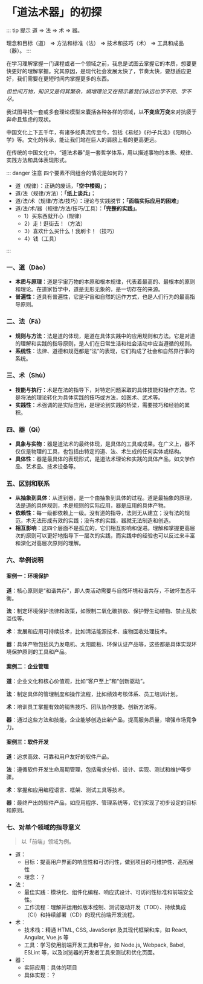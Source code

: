 # 「道法术器」的初探

::: tip 提示
道 => 法 => 术 => 器。

理念和目标（道） => 方法和标准（法） => 技术和技巧（术） => 工具和成品（器）。
:::

在学习理解掌握一门课程或者一个领域之前，我总是试图去掌握它的本质，想要更快更好的理解掌握。究其原因，是现代社会发展太快了，节奏太快，要想适应更好，我们需要在更短时间内掌握更多的东西。

_但世间万物，知识又是何其繁杂，熵增理论又在预示着我们永远也学不完、学不尽。_

我试图寻找一套或多套理论模型来囊括各种各样的领域，以**不变应万变**来对抗疲于奔命且焦虑的现状。

中国文化上下五千年，有诸多经典流传至今，包括《易经》《孙子兵法》《阳明心学》等。文化的传承，能让我们站在巨人的肩膀上看的更高更远。

在传统的中国文化中，“道法术器”是一套哲学体系，用以描述事物的本质、规律、实践方法和具体表现形式。

<!-- ::: tip 提示 1
人法地，地法天，天法道，道法自然。
::: -->

::: danger 注意
四个要素不同组合的情况是如何的？

- 道（规律）：正确的废话，**「空中楼阁」**；
- 道/法（规律/方法）：**「纸上谈兵」**；
- 道/法/术（规律/方法/技巧）：理论与实践脱节；**「面临实际应用的困难」**
- 道/法/术/器（规律/方法/技巧/工具）：**「完整的实践」**。
  - 1）买东西就开心（规律）
  - 2）走！逛街去！（方法）
  - 3）喜欢什么买什么！我刷卡！（技巧）
  - 4）钱（工具）

:::

### 一、道（Dào）

- **本质与原理**：道是宇宙万物的本原和根本规律，代表着最高的、最根本的原则和理论。在道家哲学中，道是无形无象的，是一切存在的来源。
- **普遍性**：道具有普遍性，它是宇宙和自然的运作方式，也是人们行为的最高指导原则。

### 二、法（Fǎ）

- **规则与方法**：法是道的体现，是道在具体实践中的应用规则和方法。它是对道的理解和实践的指导原则，是人们在日常生活和社会活动中应当遵循的规则。
- **系统性**：法律、道德和规范都是“法”的表现，它们构成了社会和自然界行事的系统。

### 三、术（Shù）

- **技能与执行**：术是在法的指导下，对特定问题采取的具体技能和操作方法。它是将法的理论转化为具体实践的技巧或方法，如医术、武术等。
- **实践性**：术强调的是实际应用，是理论到实践的桥梁，需要技巧和经验的累积。

### 四、器（Qì）

- **具象与实物**：器是道法术的最终体现，是具体的工具或成果。在广义上，器不仅仅是物理的工具，也包括由特定的道、法、术生成的任何实体或结构。
- **具体性**：器是最具体的表现形式，是道法术理论和实践的具体产品，如文学作品、艺术品、技术设备等。

### 五、区别和联系

- **从抽象到具体**：从道到器，是一个由抽象到具体的过程。道是最抽象的原理，法是道的具体规则，术是规则的实际应用，器是应用的具体产物。
- **依赖性**：每一级都依赖上一级。没有道的指导，法则无从建立；没有法的规范，术无法形成有效的实践；没有术的实践，器就无法制造和创造。
- **相互影响**：这四个层面不是孤立的，它们相互影响和促进。理解和掌握更高层次的原则可以更好地指导下一层次的实践，而实践中的经验也可以反过来丰富和深化对高层次原则的理解。

### 六、举例说明

#### 案例一：环境保护

**道**：核心原则是“和谐共存”，即人类活动需要与自然环境和谐共存，不破坏生态平衡。

**法**：制定环境保护法律和政策，如限制二氧化碳排放、保护野生动植物、禁止乱砍滥伐等。

**术**：发展和应用可持续技术，比如清洁能源技术、废物回收处理技术。

**器**：具体产物包括风力发电机、太阳能板、环保认证产品等，这些都是具体实现环境保护原则的工具和产品。

#### 案例二：企业管理

**道**：企业文化和核心价值观，比如“客户至上”和“创新驱动”。

**法**：制定具体的管理制度和操作流程，比如绩效考核体系、员工培训计划。

**术**：培训员工掌握有效的销售技巧、团队协作技能、创新方法等。

**器**：通过这些方法和技能，企业能够创造出新产品，提高服务质量，增强市场竞争力。

#### 案例三：软件开发

**道**：追求高效、可靠和用户友好的软件产品。

**法**：遵循软件开发生命周期管理，包括需求分析、设计、实现、测试和维护等步骤。

**术**：掌握和应用编程语言、框架、测试工具等技术。

**器**：最终产出的软件产品，如应用程序、管理系统等，它们实现了初步设定的目标和原则。

### 七、对单个领域的指导意义

> 以「前端」领域为例。

- 道：
  - 目标：提高用户界面的响应性和可访问性，做到项目的可维护性、高拓展性
  - 理念：？
- 法：
  - 最佳实践：模块化、组件化编程、响应式设计、可访问性标准和前端安全性。
  - 工作流程：理解并运用如版本控制、测试驱动开发（TDD）、持续集成（CI）和持续部署（CD）的现代前端开发流程。
- 术：
  - 技术栈：精通 HTML, CSS, JavaScript 及其现代框架和库，如 React, Angular, Vue.js 等
  - 工具：学习使用前端开发工具和平台，如 Node.js, Webpack, Babel, ESLint 等，以及浏览器的开发者工具来测试和优化页面。
- 器：
  - 实际应用：具体的项目
  - 具体实现：？
